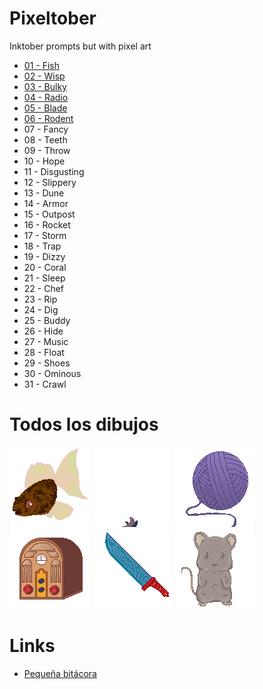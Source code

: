 # Pixeltober
Inktober prompts but with pixel art

- [01 - Fish](day01-fish.png)
- [02 - Wisp](day02-wisp.gif)
- [03 - Bulky](day03-bulky.png)
- [04 - Radio](day04-radio.png)
- [05 - Blade](day05-blade.png)
- [06 - Rodent](day06-rodent.png)
- 07 - Fancy
- 08 - Teeth
- 09 - Throw
- 10 - Hope
- 11 - Disgusting
- 12 - Slippery
- 13 - Dune
- 14 - Armor
- 15 - Outpost
- 16 - Rocket
- 17 - Storm
- 18 - Trap
- 19 - Dizzy
- 20 - Coral
- 21 - Sleep
- 22 - Chef
- 23 - Rip
- 24 - Dig
- 25 - Buddy
- 26 - Hide
- 27 - Music
- 28 - Float
- 29 - Shoes
- 30 - Ominous
- 31 - Crawl

# Todos los dibujos

![Fish](day01-fish.png)
![Wisp](day02-wisp.gif)
![Bulky](day03-bulky.png)
![Radio](day04-radio.png)
![Blade](day05-blade.png)
![Rodent](day06-rodent.png)

# Links

- [Pequeña bitácora](LOG.md)
